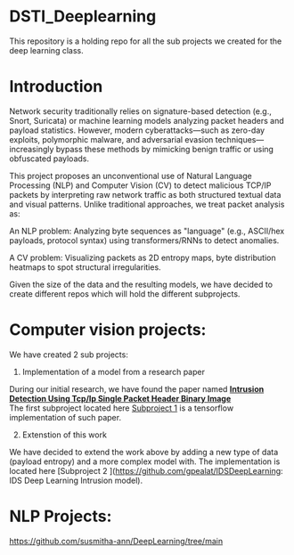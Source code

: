 # DSTI_Deeplearning

This repository is a holding repo for all the sub projects we created for the deep learning class.

# Introduction 

Network security traditionally relies on signature-based detection (e.g., Snort, Suricata) or machine learning models analyzing packet headers and payload statistics. However, modern cyberattacks—such as zero-day exploits, polymorphic malware, and adversarial evasion techniques—increasingly bypass these methods by mimicking benign traffic or using obfuscated payloads. 

This project proposes an unconventional use of Natural Language Processing (NLP) and Computer Vision (CV) to detect malicious TCP/IP packets by interpreting raw network traffic as both structured textual data and visual patterns. Unlike traditional approaches, we treat packet analysis as: 

An NLP problem: Analyzing byte sequences as "language" (e.g., ASCII/hex payloads, protocol syntax) using transformers/RNNs to detect anomalies. 

A CV problem: Visualizing packets as 2D entropy maps, byte distribution heatmaps to spot structural irregularities. 

Given the size of the data and the resulting models, we have decided to create different repos which will hold the different subprojects.

# Computer vision projects:

We have created 2 sub projects:

1. Implementation of a model from a research paper

During our initial research, we have found the paper named [**Intrusion Detection Using Tcp/Ip Single Packet Header Binary Image** ](https://papers.ssrn.com/sol3/papers.cfm?abstract_id=5000577) <br>
The first subproject located here [Subproject 1](https://github.com/afra-muhammad/Deeplearning-binary-IDS) is a tensorflow implementation of such paper.

2. Extenstion of this work

We have decided to extend the work above by adding a new type of data (payload entropy) and a more complex model with.
The implementation is located here [Subproject 2 ](https://github.com/gpealat/IDSDeepLearning: IDS Deep Learning Intrusion model).

# NLP Projects:


https://github.com/susmitha-ann/DeepLearning/tree/main 

